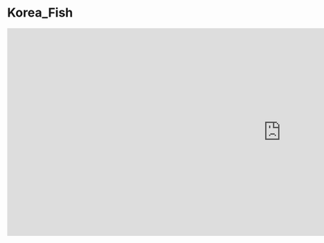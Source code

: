 # Korea_Fish

<iframe width="1263" height="480" src="https://www.youtube.com/embed/xUBa-wBO2Tw" frameborder="0" allow="accelerometer; autoplay; clipboard-write; encrypted-media; gyroscope; picture-in-picture" allowfullscreen></iframe>
